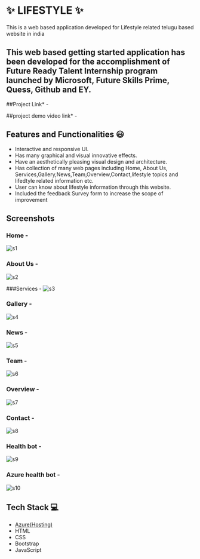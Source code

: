 
# ✨ LIFESTYLE ✨ 

This is a web based application developed for Lifestyle related telugu based website in india

## This web based getting started application has been developed for the accomplishment of Future Ready Talent Internship program launched by Microsoft, Future Skills Prime, Quess, Github and EY.


##Project Link* -



##project demo video link* -




## Features and Functionalities 😃

- Interactive and responsive UI.
- Has many graphical and visual innovative effects.
- Have an aesthetically pleasing visual design and architecture.
- Has collection of many web pages including Home, About Us, Services,Gallery,News,Team,Overview,Contact,lifestyle topics and lifedtyle related information etc.
- User can know about lifestyle information through this website.
- Included the feedback Survey form to increase the scope of improvement 

## Screenshots




### Home -
![s1](https://user-images.githubusercontent.com/118156116/208404792-6345bcc5-55b9-4f7e-9816-e08e0d3bf38e.png)



### About Us -
![s2](https://user-images.githubusercontent.com/118156116/208405252-11ac6cb0-326d-4501-a6ab-587738dad581.png)




###Services -
![s3](https://user-images.githubusercontent.com/118156116/208405476-dddab01f-45d2-4bfc-a3eb-56a01d51cdea.png)




### Gallery -
![s4](https://user-images.githubusercontent.com/118156116/208405928-b2de94c6-bb5d-424b-ba53-c8b68d1d7e2a.png)




### News -
![s5](https://user-images.githubusercontent.com/118156116/208406463-18907538-ed33-4c72-a63d-6f8f5f69de42.png)




### Team -
![s6](https://user-images.githubusercontent.com/118156116/208406755-80d9fba0-4db2-4633-ac37-598dd1762f1c.png)





### Overview -
![s7](https://user-images.githubusercontent.com/118156116/208407089-6e6a376b-0877-4b46-884a-b218691dbb8f.png)





### Contact -
![s8](https://user-images.githubusercontent.com/118156116/208407405-6a4b9523-2c87-44a9-a24a-faf21a60eab0.png)



### Health bot -
![s9](https://user-images.githubusercontent.com/118156116/208409160-66ca1eca-3e65-45bd-b2ef-e27fe2c2a2bc.png)




### Azure health bot -
![s10](https://user-images.githubusercontent.com/118156116/208409456-176469f6-70f6-44c7-b402-40facc2bd70d.png)





## Tech Stack 💻

- [Azure(Hosting)](https://azure.microsoft.com/en-in/features/azure-portal/)
- HTML
- CSS
- Bootstrap
- JavaScript
